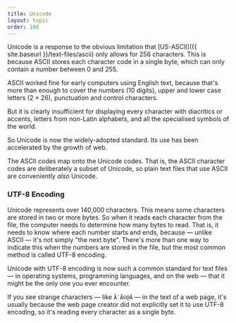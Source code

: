 ```yaml
---
title: Unicode
layout: topic
order: 108
---
```


Unicode is a response to the obvious limitation that 
[US-ASCII]({{ site.baseurl }}/text-files/ascii) only allows for 256 characters.
This is because ASCII stores each character code in a single byte, which can
only contain a number between 0 and 255.

ASCII worked fine for early computers using English text, because that's more
than enough to cover the numbers (10 digits), upper and lower case letters (2 ×
26), punctuation and control characters.

But it is clearly insufficient for displaying every character with diacritics
or accents, letters from non-Latin alphabets, and all the specialised symbols
of the world.

So Unicode is now the widely-adopted standard. Its use has been accelerated
by the growth of web.

The ASCII codes map onto the Unicode codes. That is, the ASCII character codes
are deliberately a subset of Unicode, so plain text files that use ASCII are
conveniently _also_ Unicode.

### UTF-8 Encoding

Unicode represents over 140,000 characters. This means some characters are
stored in two or more bytes. So when it reads each character from the file, the
computer needs to determine how many bytes to read. That is, it needs to know
where each number starts and ends, because — unlike ASCII — it's not simply
"the next byte". There's more than one way to indicate this when the numbers
are stored in the file, but the most common method is called UTF-8 encoding.

Unicode with UTF-8 encoding is now such a common standard for text files — in
operating systems, programming languages, and on the web — that it might be the
only one you ever encounter.

If you see strange characters — like `Ã¨Ã©@Ã` — in the text of a web page, it's
usually because the web page creator did not explicitly set it to use UTF-8
encoding, so it's reading every character as a single byte.

